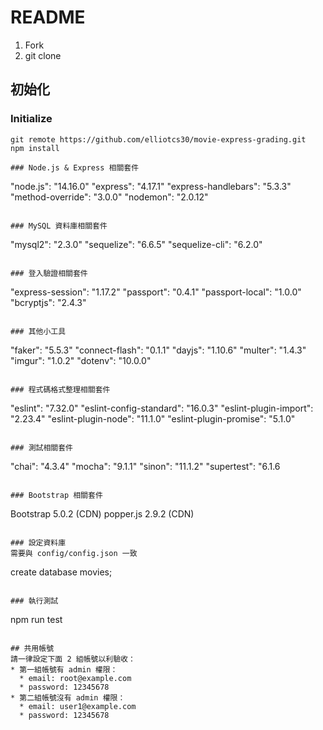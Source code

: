 # README

1. Fork
2. git clone

## 初始化
### Initialize
```
git remote https://github.com/elliotcs30/movie-express-grading.git 
npm install

### Node.js & Express 相關套件
```
  "node.js": "14.16.0"
  "express": "4.17.1"
  "express-handlebars": "5.3.3"
  "method-override": "3.0.0"
  "nodemon": "2.0.12"
```

### MySQL 資料庫相關套件
```
  "mysql2": "2.3.0"
  "sequelize": "6.6.5"
  "sequelize-cli": "6.2.0"
```

### 登入驗證相關套件
```
  "express-session": "1.17.2"
  "passport": "0.4.1"
  "passport-local": "1.0.0"
  "bcryptjs": "2.4.3"
```

### 其他小工具
```
  "faker": "5.5.3"
  "connect-flash": "0.1.1"
  "dayjs": "1.10.6"
  "multer": "1.4.3"
  "imgur": "1.0.2"
  "dotenv": "10.0.0"
```

### 程式碼格式整理相關套件
```
  "eslint": "7.32.0"
  "eslint-config-standard": "16.0.3"
  "eslint-plugin-import": "2.23.4"
  "eslint-plugin-node": "11.1.0"
  "eslint-plugin-promise": "5.1.0"
```

### 測試相關套件
```
  "chai": "4.3.4"
  "mocha": "9.1.1"
  "sinon": "11.1.2"
  "supertest": "6.1.6
```

### Bootstrap 相關套件
```
  Bootstrap 5.0.2 (CDN)
  popper.js 2.9.2 (CDN)
```

### 設定資料庫
需要與 config/config.json 一致

```
create database movies;
```

### 執行測試
```
npm run test
```

## 共用帳號
請一律設定下面 2 組帳號以利驗收：
* 第一組帳號有 admin 權限：
  * email: root@example.com
  * password: 12345678
* 第二組帳號沒有 admin 權限：
  * email: user1@example.com
  * password: 12345678